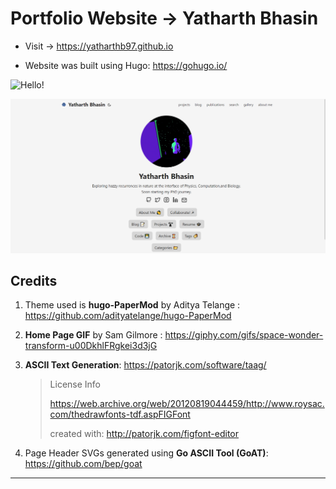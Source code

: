 # Portfolio Website → Yatharth Bhasin
* Visit → https://yatharthb97.github.io

* Website was built using Hugo: https://gohugo.io/



![Hello!](https://media.giphy.com/media/XO8RMtRaK73isIt0i2/giphy.gif#center)





![image-20220716204434135](static/screenshot.png)

## Credits

1. Theme used is **hugo-PaperMod** by Aditya Telange : https://github.com/adityatelange/hugo-PaperMod

2. **Home Page GIF** by Sam Gilmore : https://giphy.com/gifs/space-wonder-transform-u00DkhlFRgkei3d3jG

3. **ASCII Text Generation**: https://patorjk.com/software/taag/

   > License Info
   >
   > https://web.archive.org/web/20120819044459/http://www.roysac.com/thedrawfonts-tdf.aspFIGFont 
   >
   > created with: http://patorjk.com/figfont-editor

4. Page Header SVGs generated using **Go ASCII Tool (GoAT)**: https://github.com/bep/goat

---

